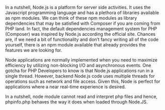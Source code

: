 In a nutshell, Node.js is a platform for server side activities. It uses the Javascript programming language and has a plethora of libraries available as npm modules. We can think of these npm modules as library dependencies that may be satisfied with Composer if you are coming from PHP land. In fact, the default dependencies management system for PHP (Composer) was inspired by Node.js according the official site.  Chances are, if we need a bit of functionality and don’t fancy writing all of the code yourself, there is an npm module available that already provides the features we are looking for.

Node applications are normally implemented when you need to maximize efficiency by utilizing non-blocking I/O and asynchronous events. One gotcha for PHP Developers to know is that Node.js applications run in a single thread. However, backend Node.js code uses multiple threads for operations such as network and file access.  Given this, Node is perfect for applications where a near real-time experience is desired.

In a nutshell, node module cannot read and interpret php files and hence, phpinfo.php behaves the way it does when loaded through Node.JS.